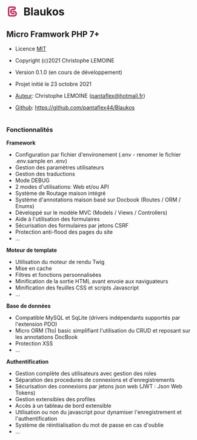 # <img align="left" width="32" src="./public/images/logo32.png">&nbsp;&nbsp;Blaukos

## Micro Framwork PHP 7+

+ Licence [MIT](LICENSE.txt)
+ Copyright (c)2021 Christophe LEMOINE
+ Version 0.1.0 (en cours de développement)
+ Projet initié le 23 octobre 2021


+ <u>Auteur</u>: Christophe LEMOINE (<pantaflex@hotmail.fr>)
+ <u>Github</u>: https://github.com/pantaflex44/Blaukos
  <br>
  <br>

### Fonctionnalités

**Framework**

- Configuration par fichier d'environement (.env - renomer le fichier .env.sample en .env)
- Gestion des paramètres utilisateurs
- Gestion des traductions
- Mode DEBUG
- 2 modes d'utilisations: Web et/ou API
- Système de Routage maison intégré
- Système d'annotations maison basé sur Docbook (Routes / ORM / Enums)
- Développé sur le modèle MVC (Models / Views / Controllers)
- Aide à l'utilisation des formulaires
- Sécurisation des formulaires par jetons CSRF
- Protection anti-flood des pages du site
- ...
  <br>

**Moteur de template**

- Utilisation du moteur de rendu Twig
- Mise en cache
- Filtres et fonctions personnalisées
- Minification de la sortie HTML avant envoie aux naviguateurs
- Minification des feuilles CSS et scripts Javascript
- ...
  <br>

**Base de données**

- Compatible MySQL et SqLite (drivers indépendants supportés par l'extension PDO)
- Micro ORM (Tto) basic simplifiant l'utilisation du CRUD et reposant sur les annotations DocBook
- Protection XSS
- ...
  <br>

**Authentification**

- Gestion complète des utilisateurs avec gestion des roles
- Séparation des procedures de connexions et d'enregistrements
- Sécurisation des connexions par jetons json web (JWT : Json Web Tokens)
- Gestion extensibles des profiles
- Accès à un tableau de bord extensible
- Utilisation ou non du javascript pour dynamiser l'enregistrement et l'authentification
- Système de réinitialisation du mot de passe en cas d'oublie
- ...
  <br>